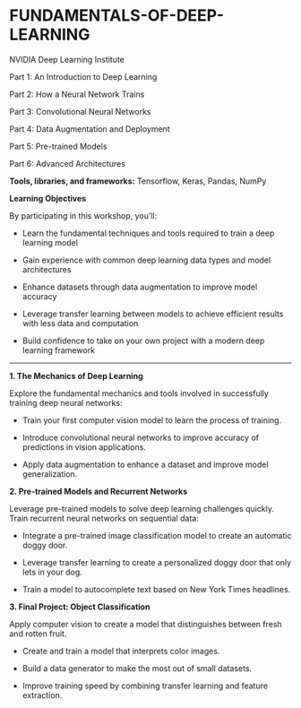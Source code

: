 # FUNDAMENTALS-OF-DEEP-LEARNING

NVIDIA Deep Learning Institute

Part 1: An Introduction to Deep Learning

Part 2: How a Neural Network Trains

Part 3: Convolutional Neural Networks

Part 4: Data Augmentation and Deployment

Part 5: Pre-trained Models

Part 6: Advanced Architectures


**Tools, libraries, and frameworks:** Tensorflow, Keras, Pandas, NumPy


**Learning Objectives**

By participating in this workshop, you’ll:

* Learn the fundamental techniques and tools required to train a deep learning model

* Gain experience with common deep learning data types and model architectures

* Enhance datasets through data augmentation to improve model accuracy

* Leverage transfer learning between models to achieve efficient results with less data and computation

* Build confidence to take on your own project with a modern deep learning framework

-----------------------------------------------------------------------------------------------------------------------------


**1. The Mechanics of Deep Learning**

Explore the fundamental mechanics and tools involved in successfully training deep neural networks:

* Train your first computer vision model to learn the process of training.

* Introduce convolutional neural networks to improve accuracy of predictions in vision applications.

* Apply data augmentation to enhance a dataset and improve model generalization.



**2. Pre-trained Models and Recurrent Networks**

Leverage pre-trained models to solve deep learning challenges quickly.  Train recurrent neural networks on sequential data:

* Integrate a pre-trained image classification model to create an automatic doggy door.

* Leverage transfer learning to create a personalized doggy door that only lets in your dog.

* Train a model to autocomplete text based on New York Times headlines.



**3. Final Project: Object Classification**

Apply computer vision to create a model that distinguishes between fresh and rotten fruit.

* Create and train a model that interprets color images.

* Build a data generator to make the most out of small datasets.

* Improve training speed by combining transfer learning and feature extraction.




